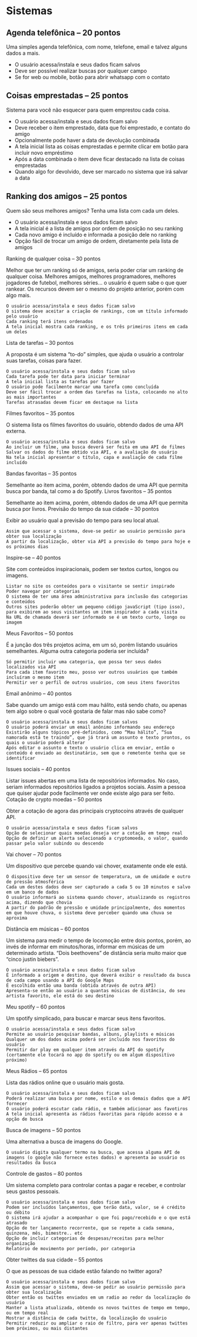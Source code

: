 # Sistemas
## Agenda telefônica – 20 pontos

Uma simples agenda telefônica, com nome, telefone, email e talvez alguns dados a mais.
- O usuário acessa/instala e seus dados ficam salvos
- Deve ser possível realizar buscas por qualquer campo
- Se for web ou mobile, botão para abrir whatsapp com o contato

## Coisas emprestadas – 25 pontos

Sistema para você não esquecer para quem emprestou cada coisa.

- O usuário acessa/instala e seus dados ficam salvo
- Deve receber o item emprestado, data que foi emprestado, e contato do amigo
- Opcionalmente pode haver a data de devolução combinada
- A tela inicial lista as coisas emprestadas e permite clicar em botão para incluir novo empréstimo
- Após a data combinada o item deve ficar destacado na lista de coisas emprestadas
- Quando algo for devolvido, deve ser marcado no sistema que irá salvar a data

## Ranking dos amigos – 25 pontos

Quem são seus melhores amigos? Tenha uma lista com cada um deles.

- O usuário acessa/instala e seus dados ficam salvo
- A tela inicial é a lista de amigos por ordem de posição no seu ranking
- Cada novo amigo é incluído e informada a posição dele no ranking
- Opção fácil de trocar um amigo de ordem, diretamente pela lista de amigos

Ranking de qualquer coisa – 30 pontos

Melhor que ter um ranking só de amigos, seria poder criar um ranking de qualquer coisa. Melhores amigos, melhores programadores, melhores jogadores de futebol, melhores séries… o usuário é quem sabe o que quer rankear. Os recursos devem ser o mesmo do projeto anterior, porém com algo mais.

    O usuário acessa/instala e seus dados ficam salvo
    O sistema deve aceitar a criação de rankings, com um título informado pelo usuário
    Cada ranking terá itens ordenados
    A tela inicial mostra cada ranking, e os três primeiros itens em cada um deles

Lista de tarefas – 30 pontos

A proposta é um sistema “to-do” simples, que ajuda o usuário a controlar suas tarefas, coisas para fazer.

    O usuário acessa/instala e seus dados ficam salvo
    Cada tarefa pode ter data para iniciar terminar
    A tela inicial lista as tarefas por fazer
    O usuário pode facilmente marcar uma tarefa como concluída
    Deve ser fácil trocar a ordem das tarefas na lista, colocando no alto as mais importantes
    Tarefas atrasadas devem ficar em destaque na lista

Filmes favoritos – 35 pontos

O sistema lista os filmes favoritos do usuário, obtendo dados de uma API externa.

    O usuário acessa/instala e seus dados ficam salvo
    Ao incluir um filme, uma busca deverá ser feita em uma API de filmes
    Salvar os dados do filme obtido via API, e a avaliação do usuário
    Na tela inicial apresentar o título, capa e avaliação de cada filme incluído

Bandas favoritas – 35 pontos

Semelhante ao item acima, porém, obtendo dados de uma API que permita busca por banda, tal como a do Spotify.
Livros favoritos – 35 pontos

Semelhante ao item acima, porém, obtendo dados de uma API que permita busca por livros.
Previsão do tempo da sua cidade – 30 pontos

Exibir ao usuário qual a previsão do tempo para seu local atual.

    Assim que acessar o sistema, deve-se pedir ao usuário permissão para obter sua localização
    A partir da localização, obter via API a previsão do tempo para hoje e os próximos dias

Inspire-se – 40 pontos

Site com conteúdos inspiracionais, podem ser textos curtos, longos ou imagens.

    Listar no site os conteúdos para o visitante se sentir inspirado
    Poder navegar por categorias
    O sistema de ter uma área administrativa para inclusão das categorias e conteúdos
    Outros sites poderão obter um pequeno código javaScript (tipo isso), para exibirem ao seus visitantes um item inspirador a cada visita
    Na URL de chamada deverá ser informado se é um texto curto, longo ou imagem

Meus Favoritos – 50 pontos

É a junção dos três projetos acima, em um só, porém listando usuários semelhantes. Alguma outra categoria poderia ser incluída?

    Só permitir incluir uma categoria, que possa ter seus dados localizados via API
    Para cada item favorito meu, posso ver outros usuários que também incluíram o mesmo item
    Permitir ver o perfil de outros usuários, com seus itens favoritos

Email anônimo – 40 pontos

Sabe quando um amigo está com mau hálito, está sendo chato, ou apenas tem algo sobre o qual você gostaria de falar mas não sabe como?

    O usuário acessa/instala e seus dados ficam salvos
    O usuário poderá enviar um email anônimo informando seu endereço
    Existirão alguns tópicos pré-definidos, como “Mau hálito”, “Sua namorada está te traindo”, que já trará um assunto e texto prontos, os quais o usuário poderá alterar
    Após editar o assunto e texto o usuário clica em enviar, então o conteúdo é enviado ao destinatário, sem que o remetente tenha que se identificar

Issues sociais – 40 pontos

Listar issues abertas em uma lista de repositórios informados. No caso, seriam informados repositórios ligados a projetos sociais. Assim a pessoa que quiser ajudar pode facilmente ver onde existe algo para ser feito.
Cotação de crypto moedas – 50 pontos

Obter a cotação de agora das principais cryptocoins através de qualquer API.

    O usuário acessa/instala e seus dados ficam salvos
    Opção de selecionar quais moedas deseja ver a cotação em tempo real
    Opção de definir um alerta selecionado a cryptomoeda, o valor, quando passar pelo valor subindo ou descendo

Vai chover – 70 pontos

Um dispositivo que percebe quando vai chover, exatamente onde ele está.

    O dispositivo deve ter um sensor de temperatura, um de umidade e outro de pressão atmosférica
    Cada um destes dados deve ser capturado a cada 5 ou 10 minutos e salvo em um banco de dados
    O usuário informará ao sistema quando chover, atualizando os registros acima, dizendo que chovia
    A partir do padrão de pressão e umidade principalmente, dos momentos em que houve chuva, o sistema deve perceber quando uma chuva se aproxima

Distância em músicas – 60 pontos

Um sistema para medir o tempo de locomoção entre dois pontos, porém, ao invés de informar em minutos/horas, informar em músicas de um determinado artista. “Dois beethovens” de distância seria muito maior que “cinco justin biebers”.

    O usuário acessa/instala e seus dados ficam salvo
    É informado a origem e destino, que deverá exibir o resultado da busca de cada campo usando a API do Google Maps
    É escolhida então uma banda (obtida através de outra API)
    Apresenta-se então ao usuário a quantas músicas de distância, do seu artista favorito, ele está do seu destino

Meu spotify – 60 pontos

Um spotify simplicado, para buscar e marcar seus itens favoritos.

    O usuário acessa/instala e seus dados ficam salvo
    Permite ao usuário pesquisar bandas, albuns, playlists e músicas
    Qualquer um dos dados acima poderá ser incluído nos favoritos do usuário
    Permitir dar play em qualquer item através da API do spotify (certamente ele tocará no app do spotify ou em algum dispositivo próximo)

Meus Rádios – 65 pontos

Lista das rádios online que o usuário mais gosta.

    O usuário acessa/instala e seus dados ficam salvo
    Poderá realizar uma busca por nome, estilo e os demais dados que a API fornecer
    O usuário poderá escutar cada rádio, e também adicionar aos favotiros
    A tela inicial apresenta as rádios favoritas para rápido acesso e a opção de busca

Busca de imagens – 50 pontos

Uma alternativa a busca de imagens do Google.

    O usuário digita qualquer termo na busca, que acessa alguma API de imagens (o google não fornece estes dados) e apresenta ao usuário os resultados da busca

Controle de gastos – 80 pontos

Um sistema completo para controlar contas a pagar e receber, e controlar seus gastos pessoais.

    O usuário acessa/instala e seus dados ficam salvo
    Podem ser incluídos lançamentos, que terão data, valor, se é crédito ou débito
    O sistema irá ajudar a acompanhar o que foi pago/recebido e o que está atrasado
    Opção de ter lançamento recorrente, que se repete a cada semana, quinzena, mês, bimestre.. etc
    Opção de incluir categorias de despesas/receitas para melhor organização
    Relatório de movimento por período, por categoria

Obter twittes da sua cidade – 55 pontos

O que as pessoas de sua cidade estão falando no twitter agora?

    O usuário acessa/instala e seus dados ficam salvo
    Assim que acessar o sistema, deve-se pedir ao usuário permissão para obter sua localização
    Obter então os twittes enviados em um radio ao redor da localização do usuário
    Manter a lista atualizada, obtendo os novos twittes de tempo em tempo, ou em tempo real
    Mostrar a distância de cada twitte, da localização do usuário
    Permitir reduzir ou ampliar o raio de filtro, para ver apenas twittes bem próximos, ou mais distantes
